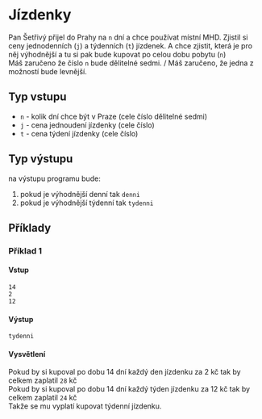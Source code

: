 # Jízdenky

Pan Šetřivý přijel do Prahy na `n` dní a chce používat místní MHD. Zjistil si ceny jednodenních (`j`) a týdenních (`t`) jízdenek. A chce zjistit, která je pro něj výhodnější a tu si pak bude kupovat po celou dobu pobytu (`n`) \
Máš zaručeno že číslo `n` bude dělitelné sedmi. /
Máš zaručeno, že jedna z možností bude levnější.
## Typ vstupu

- `n` - kolik dní chce být v Praze (cele číslo dělitelné sedmi)
- `j` - cena jednoudení jízdenky (cele číslo)
- `t` - cena týdení jízdenky (cele číslo)

## Typ výstupu

na výstupu programu bude:
1. pokud je výhodnější denní tak `denni`
1. pokud je výhodnější týdenní tak `tydenni`

## Příklady

### Příklad 1
#### Vstup
```
14
2
12
```

#### Výstup
```
tydenni
```

#### Vysvětlení
Pokud by si kupoval po dobu 14 dní každý den jízdenku za 2 kč tak by celkem zaplatil `28` kč \
Pokud by si kupoval po dobu 14 dní každý týden jízdenku za 12 kč tak by celkem zaplatil `24` kč \
Takže se mu vyplatí kupovat týdenní jízdenku.
